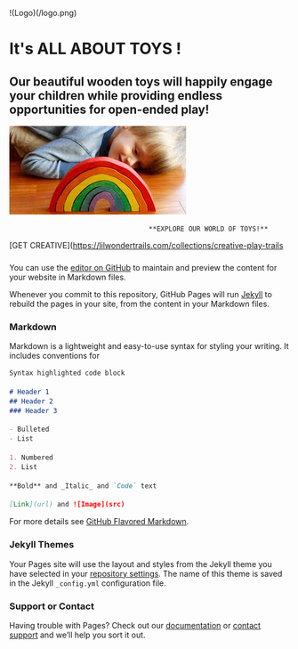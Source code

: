 !(Logo)(/logo.png)


# It's ALL ABOUT TOYS ! 

## Our beautiful wooden toys will happily engage your children while providing endless opportunities for open-ended play!
  
  ![Toys](/images.jpeg)


                                       **EXPLORE OUR WORLD OF TOYS!**
  
 
[GET CREATIVE](https://lilwondertrails.com/collections/creative-play-trails

  
  ###
  

You can use the [editor on GitHub](https://github.com/ruchikasheth/all-about-toys/edit/gh-pages/index.md) to maintain and preview the content for your website in Markdown files.

Whenever you commit to this repository, GitHub Pages will run [Jekyll](https://jekyllrb.com/) to rebuild the pages in your site, from the content in your Markdown files.

### Markdown

Markdown is a lightweight and easy-to-use syntax for styling your writing. It includes conventions for

```markdown
Syntax highlighted code block

# Header 1
## Header 2
### Header 3

- Bulleted
- List

1. Numbered
2. List

**Bold** and _Italic_ and `Code` text

[Link](url) and ![Image](src)
```

For more details see [GitHub Flavored Markdown](https://guides.github.com/features/mastering-markdown/).

### Jekyll Themes

Your Pages site will use the layout and styles from the Jekyll theme you have selected in your [repository settings](https://github.com/ruchikasheth/all-about-toys/settings). The name of this theme is saved in the Jekyll `_config.yml` configuration file.

### Support or Contact

Having trouble with Pages? Check out our [documentation](https://docs.github.com/categories/github-pages-basics/) or [contact support](https://github.com/contact) and we’ll help you sort it out.
